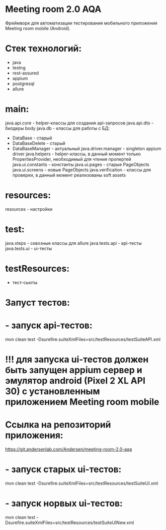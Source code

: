 # Meeting room 2.0 AQA

Фреймворк для автоматизации тестирования мобильного приложения Meeting room mobile (Android).

# Стек технологий:

- java
- testng
- rest-assured
- appium
- postgresql
- allure

# main:

java.api.core - helper-классы для создания api-запросов
java.api.dto - билдеры body
java.db - классы для работы с БД:

- DataBase - старый
- DataBaseDelete - старый
- DataBaseManager - актуальный
  java.driver.manager - singleton appium driver
  java.helpers - helper-классы, в данный момент только PropertiesProvider, необходимый для чтения пропертей
  java.ui.constants - константы
  java.ui.pages - старые PageObjects
  java.ui.screens - новые PageObjects
  java.verification - классы для проверки, в данный момент реализованы soft assets

# resources:

resources - настройки

# test:

java.steps - сквозные классы для allure
java.tests.api - api-тесты
java.tests.ui - ui-тесты

# testResources:

- тест-сьюты

# Запуст тестов:

# - запуск api-тестов:

mvn clean test -Dsurefire.suiteXmlFiles=src/testResources/testSuiteAPI.xml

# !!! для запуска ui-тестов должен быть запущен appium сервер и эмулятор android (Pixel 2 XL API 30) с установленным приложением Meeting room mobile
# Ссылка на репозиторий приложения:
https://git.andersenlab.com/Andersen/meeting-room-2.0-aqa

# - запуск старых ui-тестов:

mvn clean test -Dsurefire.suiteXmlFiles=src/testResources/testSuiteUI.xml

# - запуск норвых ui-тестов:

mvn clean test -Dsurefire.suiteXmlFiles=src/testResources/testSuiteUINew.xml